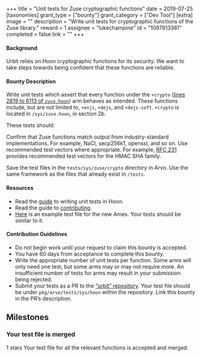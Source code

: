 +++
title = "Unit tests for Zuse cryptographic functions"
date = 2019-07-25
[taxonomies]
grant_type = ["bounty"]
grant_category = ["Dev Tool"]
[extra]
image = ""
description = "Write unit tests for cryptographic functions of the Zuse library."
reward = 1
assignee = "lukechampine"
id = "1097913361"
completed = false
link = ""
+++

#### Background

Urbit relies on Hoon cryptographic functions for its security. We want to take steps towards being confident that these functions are reliable.

#### Bounty Description

Write unit tests which assert that every function under the `+crypto` ([lines 2819 to 6113 of `zuse.hoon`](https://github.com/urbit/urbit/blob/0b0766b32b82a294b81f8f405548eb9f16d8c318/pkg/arvo/sys/zuse.hoon#L5644-L6113)) arm behaves as intended. These functions include, but are not limited to, `+enjs`, `+dejs`, and `+dejs-soft`. `+crypto` is located in `/sys/zuse.hoon`, in section 2b.

These tests should:

Confirm that Zuse functions match output from industry-standard implementations. For example, NaCl, secp256k1, openssl, and so on.
Use recommended test vectors where appropriate. For example, [RFC 231](https://tools.ietf.org/html/rfc4231) provides recommended test vectors for the HMAC SHA family.

Save the test files in the `tests/sys/zuse/crypto` directory in Arvo. Use the same framework as the files that already exist in `/tests`.

#### Resources

* Read the [guide](https://github.com/urbit/urbit/blob/master/pkg/arvo/TESTING.udon) to writing unit tests in Hoon.
* Read the guide to [contributing](https://github.com/urbit/urbit/blob/master/CONTRIBUTING.md).
* [Here](https://github.com/urbit/urbit/blob/alef2/pkg/arvo/tests/sys/zuse/ordered-map.hoon) is an example test file for the new Ames. Your tests should be similar to it.

#### Contribution Guidelines

* Do not begin work until your request to claim this bounty is accepted.
* You have 60 days from acceptance to complete this bounty.
* Write the appropriate number of unit tests per function. Some arms will only need one test, but some arms may or may not require more. An insufficient number of tests for arms may result in your submission being rejected.
* Submit your tests as a PR to the [“urbit” repository](https://github.com/urbit/urbit). Your test file should be under `pkg/arvo/tests/sys/hoon` within the repository. Link this bounty in the PR’s description.

## Milestones


### Your test file is merged
1 stars
Your test file for all the relevant functions is accepted and merged. 

    
